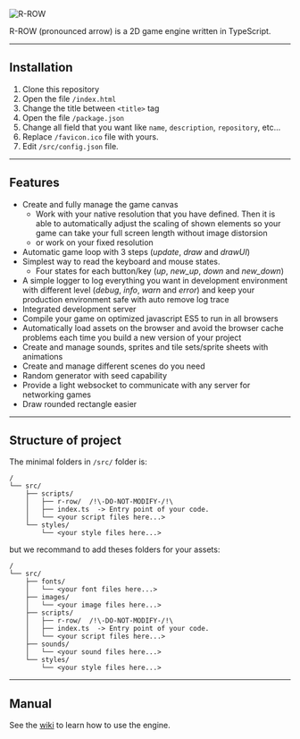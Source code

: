 ![R-ROW](/favicon.ico 'R-ROW')

R-ROW (pronounced arrow) is a 2D game engine written in TypeScript.

---

## Installation

1. Clone this repository
2. Open the file `/index.html`
3. Change the title between `<title>` tag
4. Open the file `/package.json`
5. Change all field that you want like `name`, `description`, `repository`, etc...
6. Replace `/favicon.ico` file with yours.
7. Edit `/src/config.json` file.

---

## Features

- Create and fully manage the game canvas
  - Work with your native resolution that you have defined. Then it is able to automatically adjust the scaling of shown elements so your game can take your full screen length without image distorsion
  - or work on your fixed resolution
- Automatic game loop with 3 steps (_update_, _draw_ and _drawUI_)
- Simplest way to read the keyboard and mouse states.
  - Four states for each button/key (_up_, _new_up_, _down_ and _new_down_)
- A simple logger to log everything you want in development environment with different level (_debug_, _info_, _warn_ and _error_) and keep your production environment safe with auto remove log trace
- Integrated development server
- Compile your game on optimized javascript ES5 to run in all browsers
- Automatically load assets on the browser and avoid the browser cache problems each time you build a new version of your project
- Create and manage sounds, sprites and tile sets/sprite sheets with animations
- Create and manage different scenes do you need
- Random generator with seed capability
- Provide a light websocket to communicate with any server for networking games
- Draw rounded rectangle easier

---

## Structure of project

The minimal folders in `/src/` folder is:

```text
/
└── src/
    ├── scripts/
    │   ├── r-row/  /!\-DO-NOT-MODIFY-/!\
    │   ├── index.ts  -> Entry point of your code.
    │   └── <your script files here...>
    └── styles/
        └── <your style files here...>
```

but we recommand to add theses folders for your assets:

```text
/
└── src/
    ├── fonts/
    │   └── <your font files here...>
    ├── images/
    │   └── <your image files here...>
    ├── scripts/
    │   ├── r-row/  /!\-DO-NOT-MODIFY-/!\
    │   ├── index.ts  -> Entry point of your code.
    │   └── <your script files here...>
    ├── sounds/
    │   └── <your sound files here...>
    └── styles/
        └── <your style files here...>
```

---

## Manual

See the [wiki](https://github.com/TheMenerv/r-row/wiki) to learn how to use the engine.
